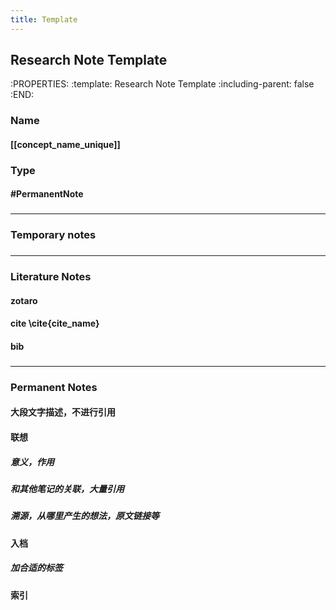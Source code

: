 ```yaml
---
title: Template
---
```


## Research Note Template
:PROPERTIES:
:template: Research Note Template
:including-parent: false
:END:
### Name
#### [[concept_name_unique]]
### Type
#### #PermanentNote
###
---
### Temporary notes
###
---
### Literature Notes
#### zotaro
#### cite \\cite{cite_name}
#### bib
###
---
### Permanent Notes
#### 大段文字描述，不进行引用
#### 联想
##### 意义，作用
##### 和其他笔记的关联，大量引用
##### 溯源，从哪里产生的想法，原文链接等
#### 入档
##### 加合适的标签
#### 索引
#####

